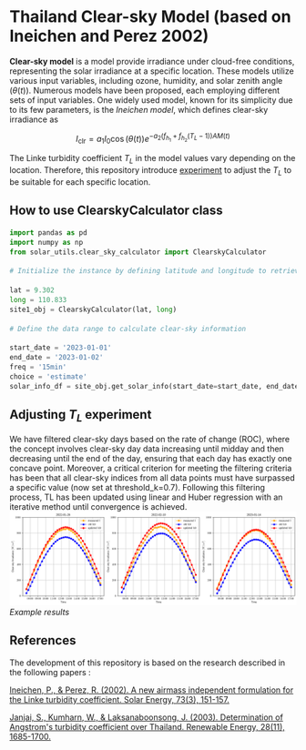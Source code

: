 # Thailand Clear-sky Model (based on Ineichen and Perez 2002)


**Clear-sky model** is a model provide irradiance under cloud-free conditions, representing the solar irradiance at a specific location. These models utilize various input variables, including ozone, humidity, and solar zenith angle ($\theta(t)$). Numerous models have been proposed, each employing different sets of input variables. One widely used model, known for its simplicity due to its few parameters, is the *Ineichen model*, which defines clear-sky irradiance as

$$ 
I_{\mathrm{clr}} = a_{1}I_{0} \cos(\theta(t))e^{-a_{2}(f_{h_1}+f_{h_2}(T_{L}-1))AM(t)}
$$

The Linke turbidity coefficient $T_L$ in the model values vary depending on the location. Therefore, this repository introduce [experiment](adjusted_TL_experiment.ipynb) to adjust the $T_L$ to be suitable for each specific location.


## How to use ClearskyCalculator class

``` python
import pandas as pd
import numpy as np
from solar_utils.clear_sky_calculator import ClearskyCalculator

# Initialize the instance by defining latitude and longitude to retrieve relevant parameters

lat = 9.302
long = 110.833
site1_obj = ClearskyCalculator(lat, long)

# Define the data range to calculate clear-sky information

start_date = '2023-01-01'
end_date = '2023-01-02'
freq = '15min'
choice = 'estimate'
solar_info_df = site_obj.get_solar_info(start_date=start_date, end_date=end_date, freq=freq, choice=choice)
```

## Adjusting $T_L$ experiment

We have filtered clear-sky days based on the rate of change (ROC), where the concept involves clear-sky day data increasing until midday and then decreasing until the end of the day, ensuring that each day has exactly one concave point. Moreover, a critical criterion for meeting the filtering criteria has been that all clear-sky indices from all data points must have surpassed a specific value (now set at threshold_k=0.7). Following this filtering process, TL has been updated using linear and Huber regression with an iterative method until convergence is achieved.
![Adjusted TL examples](figures/adjusted_TL_examples.png "Adjusted TL examples")
*Example results*

## References

The development of this repository is based on the research described in the following papers : 

[Ineichen, P., & Perez, R. (2002). A new airmass independent formulation for the Linke turbidity coefficient. Solar Energy, 73(3), 151-157.](https://www.sciencedirect.com/science/article/abs/pii/S0038092X02000452) 


[Janjai, S., Kumharn, W., & Laksanaboonsong, J. (2003). Determination of Angstrom's turbidity coefficient over Thailand. Renewable Energy, 28(11), 1685-1700.](https://www.sciencedirect.com/science/article/abs/pii/S0960148103000107?via%3Dihub)
